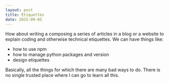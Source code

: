```yaml
---
layout: post
title: Etiquettes
date: 2015-09-05
---
```


How about writing a composing a series of articles in a blog or a website to explain coding and otherwise technical etiquettes. We can have things like:

* how to use npm
* how to manage python packages and version
* design etiquettes

Basically, all the things for which there are many bad ways to do. There is no single trusted place where I can go to learn all this.